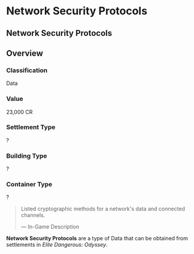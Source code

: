 # Network Security Protocols
## Network Security Protocols

## Overview

### Classification

Data

### Value

23,000 CR

### Settlement Type

?

### Building Type

?

### Container Type

?

> 
> 
> Listed cryptographic methods for a network's data and connected channels.
> 
> 
> — In-Game Description
> 

**Network Security Protocols** are a type of Data that can be obtained from settlements in *Elite Dangerous: Odyssey*.